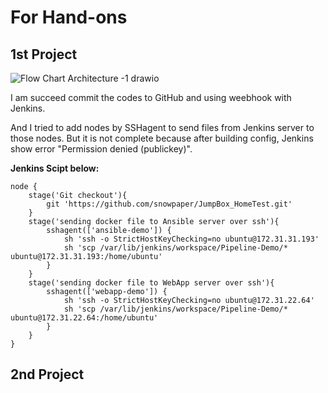 # For Hand-ons
## 1st Project
![Flow Chart Architecture -1 drawio](https://user-images.githubusercontent.com/121743268/215323459-dbb6a8a3-f317-413a-ad24-e19e4514b5c1.png)

I am succeed commit the codes to GitHub and using weebhook with Jenkins.

And I tried to add nodes by SSHagent to send files from Jenkins server to those nodes.
But it is not complete because after building config, Jenkins show error "Permission denied (publickey)".

**Jenkins Scipt below:**
```
node {
    stage('Git checkout'){
        git 'https://github.com/snowpaper/JumpBox_HomeTest.git'
    }
    stage('sending docker file to Ansible server over ssh'){
        sshagent(['ansible-demo']) {
            sh 'ssh -o StrictHostKeyChecking=no ubuntu@172.31.31.193'
            sh 'scp /var/lib/jenkins/workspace/Pipeline-Demo/* ubuntu@172.31.31.193:/home/ubuntu'
        }
    }
    stage('sending docker file to WebApp server over ssh'){
        sshagent(['webapp-demo']) {
            sh 'ssh -o StrictHostKeyChecking=no ubuntu@172.31.22.64'
            sh 'scp /var/lib/jenkins/workspace/Pipeline-Demo/* ubuntu@172.31.22.64:/home/ubuntu'
        }
    }
}
```

## 2nd Project


